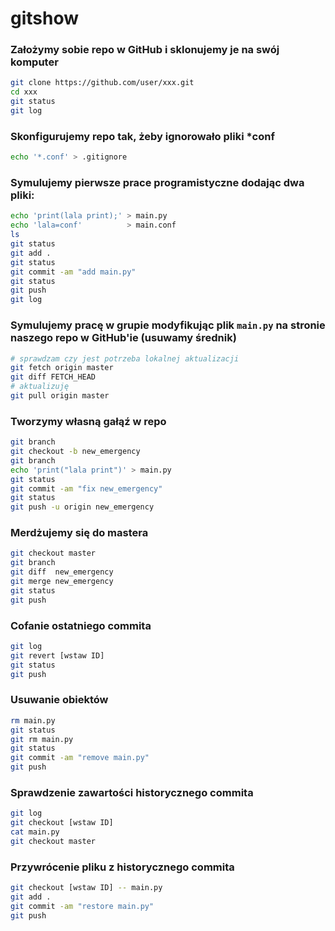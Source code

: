 # gitshow
### Założymy sobie repo w GitHub i sklonujemy je na swój komputer
```bash
git clone https://github.com/user/xxx.git
cd xxx
git status
git log
```

### Skonfigurujemy repo tak, żeby ignorowało pliki *conf
```bash
echo '*.conf' > .gitignore
```

### Symulujemy pierwsze prace programistyczne dodając dwa pliki:
```bash 
echo 'print(lala print);' > main.py
echo 'lala=conf'          > main.conf
ls
git status
git add .
git status
git commit -am "add main.py"
git status
git push
git log
```

### Symulujemy pracę w grupie modyfikując plik ```main.py``` na stronie naszego repo w GitHub'ie (usuwamy średnik)
```bash
# sprawdzam czy jest potrzeba lokalnej aktualizacji
git fetch origin master
git diff FETCH_HEAD
# aktualizuję
git pull origin master
```

### Tworzymy własną gałąź w repo
```bash
git branch
git checkout -b new_emergency
git branch
echo 'print("lala print")' > main.py
git status
git commit -am "fix new_emergency"
git status
git push -u origin new_emergency
```

### Merdżujemy się do mastera
```bash
git checkout master
git branch
git diff  new_emergency
git merge new_emergency
git status
git push
```

### Cofanie ostatniego commita
```bash
git log
git revert [wstaw ID]
git status
git push
```

### Usuwanie obiektów
```bash
rm main.py 
git status 
git rm main.py 
git status 
git commit -am "remove main.py"
git push
```

### Sprawdzenie zawartości historycznego commita
```bash
git log
git checkout [wstaw ID]
cat main.py
git checkout master
```

### Przywrócenie pliku z historycznego commita
```bash
git checkout [wstaw ID] -- main.py
git add .
git commit -am "restore main.py"
git push
```
